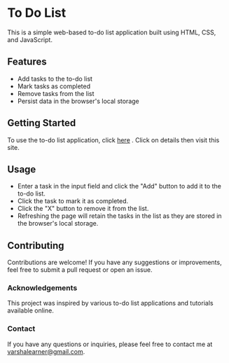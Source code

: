 # To Do List
This is a simple web-based to-do list application built using HTML, CSS, and JavaScript.

## Features
- Add tasks to the to-do list
- Mark tasks as completed
- Remove tasks from the list
- Persist data in the browser's local storage

## Getting Started
To use the to-do list application, click [here](https://varshalearner.github.io/to_do_list/) . 
Click on details then visit this site. 

## Usage
- Enter a task in the input field and click the "Add" button to add it to the to-do list.
- Click the task to mark it as completed.
- Click the "X" button to remove it from the list.
- Refreshing the page will retain the tasks in the list as they are stored in the browser's local storage.
## Contributing
Contributions are welcome! If you have any suggestions or improvements, feel free to submit a pull request or open an issue.

### Acknowledgements
This project was inspired by various to-do list applications and tutorials available online.
### Contact
If you have any questions or inquiries, please feel free to contact me at varshalearner@gmail.com.
